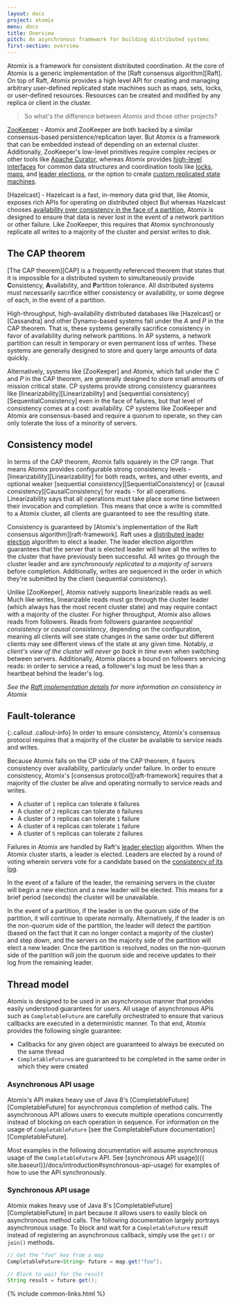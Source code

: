 ```yaml
---
layout: docs
project: atomix
menu: docs
title: Overview
pitch: An asynchronous framework for building distributed systems
first-section: overview
---
```


Atomix is a framework for consistent distributed coordination. At the core of Atomix is a generic implementation of the [Raft consensus algorithm][Raft]. On top of Raft, Atomix provides a high level API for creating and managing arbitrary user-defined replicated state machines such as maps, sets, locks, or user-defined resources. Resources can be created and modified by any replica or client in the cluster.

> So what's the difference between Atomix and those other projects?

[ZooKeeper](https://zookeeper.apache.org/) - Atomix and ZooKeeper are both backed by a similar consensus-based persistence/replication layer. But Atomix is a framework that can be embedded instead of depending on an external cluster. Additionally, ZooKeeper's low-level primitives require complex recipes or other tools like [Apache Curator](http://curator.apache.org/), whereas Atomix provides [high-level interfaces](/docs/distributed-resources#resources) for common data structures and coordination tools like [locks](/docs/distributed-resources#distributedlock), [maps](/docs/distributed-resources#distributedmap), and [leader elections](/docs/distributed-resources#distributedleaderelection), or the option to create [custom replicated state machines](/docs/distributed-resources#custom-resources).

[Hazelcast] - Hazelcast is a fast, in-memory data grid that, like Atomix, exposes rich APIs for operating on distributed object But whereas Hazelcast chooses [availability over consistency in the face of a partition](https://en.wikipedia.org/wiki/CAP_theorem), Atomix is designed to ensure that data is never lost in the event of a network partition or other failure. Like ZooKeeper, this requires that Atomix synchronously replicate all writes to a majority of the cluster and persist writes to disk.

## The CAP theorem

[The CAP theorem][CAP] is a frequently referenced theorem that states that it is impossible for a distributed system to simultaneously provide **C**onsistency, **A**vailability, and **P**artition tolerance. All distributed systems must necessarily sacrifice either consistency or availability, or some degree of each, in the event of a partition.

High-throughput, high-availability distributed databases like [Hazelcast] or [Cassandra] and other Dynamo-based systems fall under the *A* and *P* in the CAP theorem. That is, these systems generally sacrifice consistency in favor of availability during network partitions. In AP systems, a network partition can result in temporary or even permanent loss of writes. These systems are generally designed to store and query large amounts of data quickly.

Alternatively, systems like [ZooKeeper] and Atomix, which fall under the *C* and *P* in the CAP theorem, are generally designed to store small amounts of mission critical state. CP systems provide strong consistency guarantees like [linearizability][Linearizability] and [sequential consistency][SequentialConsistency] even in the face of failures, but that level of consistency comes at a cost: availability. CP systems like ZooKeeper and Atomix are consensus-based and require a quorum to operate, so they can only tolerate the loss of a minority of servers.

## Consistency model

In terms of the CAP theorem, Atomix falls squarely in the CP range. That means Atomix provides configurable strong consistency levels - [linearizability][Linearizability] for both reads, writes, and other events, and optional weaker [sequential consistency][SequentialConsistency] or [causal consistency][CausalConsistency] for reads - for all operations. Linearizability says that all operations must take place some time between their invocation and completion. This means that once a write is committed to a Atomix cluster, all clients are guaranteed to see the resulting state.

Consistency is guaranteed by [Atomix's implementation of the Raft consensus algorithm][raft-framework]. Raft uses a [distributed leader election](https://en.wikipedia.org/wiki/Leader_election) algorithm to elect a leader. The leader election algorithm guarantees that the server that is elected leader will have all the writes to the cluster that have previously been successful. All writes go through the cluster leader and are *synchronously replicated to a majority of servers* before completion. Additionally, writes are sequenced in the order in which they're submitted by the client (sequential consistency).

Unlike [ZooKeeper], Atomix natively supports linearizable reads as well. Much like writes, linearizable reads must go through the cluster leader (which always has the most recent cluster state) and may require contact with a majority of the cluster. For higher throughput, Atomix also allows reads from followers. Reads from followers guarantee *sequential consistency* or *causal consistency*, depending on the configuration, meaning all clients will see state changes in the same order but different clients may see different views of the state at any given time. Notably, *a client's view of the cluster will never go back in time* even when switching between servers. Additionally, Atomix places a bound on followers servicing reads: in order to service a read, a follower's log must be less than a heartbeat behind the leader's log.

*See the [Raft implementation details](/copycat/docs/internals/) for more information on consistency in Atomix*

## Fault-tolerance

{:.callout .callout-info}
In order to ensure consistency, Atomix's consensus protocol requires that a majority of the cluster be available to service reads and writes.

Because Atomix falls on the CP side of the CAP theorem, it favors consistency over availability, particularly under failure. In order to ensure consistency, Atomix's [consensus protocol][raft-framework] requires that a majority of the cluster be alive and operating normally to service reads and writes.

* A cluster of `1` replica can tolerate `0` failures
* A cluster of `2` replicas can tolerate `0` failures
* A cluster of `3` replicas can tolerate `1` failure
* A cluster of `4` replicas can tolerate `1` failure
* A cluster of `5` replicas can tolerate `2` failures

Failures in Atomix are handled by Raft's [leader election](https://en.wikipedia.org/wiki/Leader_election) algorithm. When the Atomix cluster starts, a leader is elected. Leaders are elected by a round of voting wherein servers vote for a candidate based on the [consistency of its log](#consistency-model).

In the event of a failure of the leader, the remaining servers in the cluster will begin a new election and a new leader will be elected. This means for a brief period (seconds) the cluster will be unavailable.

In the event of a partition, if the leader is on the quorum side of the partition, it will continue to operate normally. Alternatively, if the leader is on the non-quorum side of the partition, the leader will detect the partition (based on the fact that it can no longer contact a majority of the cluster) and step down, and the servers on the majority side of the partition will elect a new leader. Once the partition is resolved, nodes on the non-quorum side of the partition will join the quorum side and receive updates to their log from the remaining leader.

## Thread model

Atomix is designed to be used in an asynchronous manner that provides easily understood guarantees for users. All usage of asynchronous APIs such as `CompletableFuture` are carefully orchestrated to ensure that various callbacks are executed in a deterministic manner. To that end, Atomix provides the following single guarantee:

* Callbacks for any given object are guaranteed to always be executed on the same thread
* `CompletableFuture`s are guaranteed to be completed in the same order in which they were created

### Asynchronous API usage

Atomix's API makes heavy use of Java 8's [CompletableFuture][CompletableFuture] for asynchronous completion of method calls. The asynchronous API allows users to execute multiple operations concurrently instead of blocking on each operation in sequence. For information on the usage of `CompletableFuture` [see the CompletableFuture documentation][CompletableFuture].

Most examples in the following documentation will assume asynchronous usage of the `CompletableFuture` API. See [synchronous API usage]({{ site.baseurl}}/docs/introduction#synchronous-api-usage) for examples of how to use the API synchronously.

### Synchronous API usage

Atomix makes heavy use of Java 8's [CompletableFuture][CompletableFuture] in part because it allows users to easily block on asynchronous method calls. The following documentation largely portrays asynchronous usage. To block and wait for a `CompletableFuture` result instead of registering an asynchronous callback, simply use the `get()` or `join()` methods.

```java
// Get the "foo" key from a map
CompletableFuture<String> future = map.get("foo");

// Block to wait for the result
String result = future.get();
```

{% include common-links.html %}
